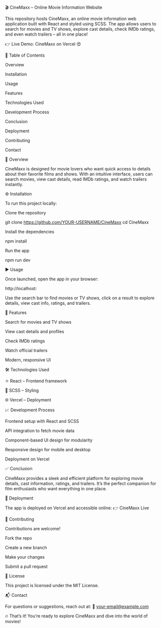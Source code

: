 🎬 CineMaxx – Online Movie Information Website

This repository hosts CineMaxx, an online movie information web application built with React and styled using SCSS. The app allows users to search for movies and TV shows, explore cast details, check IMDb ratings, and even watch trailers – all in one place!

👉 Live Demo: CineMaxx on Vercel
 😍

📑 Table of Contents

Overview

Installation

Usage

Features

Technologies Used

Development Process

Conclusion

Deployment

Contributing

Contact

🔎 Overview

CineMaxx is designed for movie lovers who want quick access to details about their favorite films and shows. With an intuitive interface, users can search movies, view cast details, read IMDb ratings, and watch trailers instantly.

⚙️ Installation

To run this project locally:

Clone the repository

git clone https://github.com/YOUR-USERNAME/CineMaxx
cd CineMaxx


Install the dependencies

npm install


Run the app

npm run dev

▶️ Usage

Once launched, open the app in your browser:

http://localhost:<your-port-number>


Use the search bar to find movies or TV shows, click on a result to explore details, view cast info, ratings, and trailers.

🚀 Features

Search for movies and TV shows

View cast details and profiles

Check IMDb ratings

Watch official trailers

Modern, responsive UI

🛠 Technologies Used

⚛️ React – Frontend framework

🎨 SCSS – Styling

🌐 Vercel – Deployment

📈 Development Process

Frontend setup with React and SCSS

API integration to fetch movie data

Component-based UI design for modularity

Responsive design for mobile and desktop

Deployment on Vercel

✅ Conclusion

CineMaxx provides a sleek and efficient platform for exploring movie details, cast information, ratings, and trailers. It’s the perfect companion for film enthusiasts who want everything in one place.

🚀 Deployment

The app is deployed on Vercel and accessible online:
👉 CineMaxx Live

🤝 Contributing

Contributions are welcome!

Fork the repo

Create a new branch

Make your changes

Submit a pull request

📜 License

This project is licensed under the MIT License.

📬 Contact

For questions or suggestions, reach out at:
📧 your-email@example.com

🔥 That’s it! You’re ready to explore CineMaxx and dive into the world of movies!
